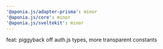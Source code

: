 ```yaml
---
'@aponia.js/adapter-prisma': minor
'@aponia.js/core': minor
'@aponia.js/sveltekit': minor
---
```


feat: piggyback off auth.js types, more transparent constants
